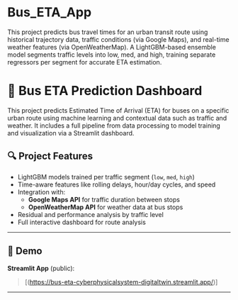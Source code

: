 # Bus_ETA_App
This project predicts bus travel times for an urban transit route using historical trajectory data, traffic conditions (via Google Maps), and real-time weather features (via OpenWeatherMap). A LightGBM-based ensemble model segments traffic levels into low, med, and high, training separate regressors per segment for accurate ETA estimation. 
# 🚌 Bus ETA Prediction Dashboard

This project predicts Estimated Time of Arrival (ETA) for buses on a specific urban route using machine learning and contextual data such as traffic and weather. It includes a full pipeline from data processing to model training and visualization via a Streamlit dashboard.

## 🔍 Project Features

- LightGBM models trained per traffic segment (`low`, `med`, `high`)
- Time-aware features like rolling delays, hour/day cycles, and speed
- Integration with:
  - **Google Maps API** for traffic duration between stops
  - **OpenWeatherMap API** for weather data at bus stops
- Residual and performance analysis by traffic level
- Full interactive dashboard for route analysis

---

## 🚀 Demo

**Streamlit App** (public):
>[(https://bus-eta-cyberphysicalsystem-digitaltwin.streamlit.app/)]

---
